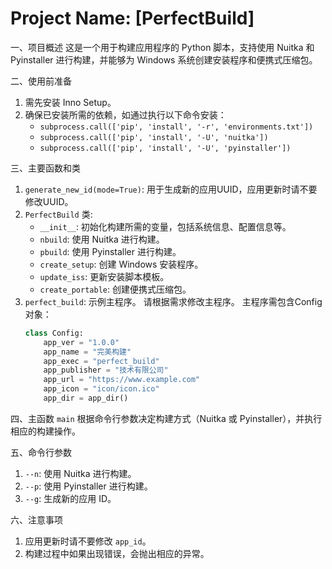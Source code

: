 # Project Name: [PerfectBuild]

 一、项目概述
这是一个用于构建应用程序的 Python 脚本，支持使用 Nuitka 和 Pyinstaller 进行构建，并能够为 Windows 系统创建安装程序和便携式压缩包。

 二、使用前准备
1. 需先安装 Inno Setup。
2. 确保已安装所需的依赖，如通过执行以下命令安装：
   - `subprocess.call(['pip', 'install', '-r', 'environments.txt'])`
   - `subprocess.call(['pip', 'install', '-U', 'nuitka'])`
   - `subprocess.call(['pip', 'install', '-U', 'pyinstaller'])`

 三、主要函数和类
1. `generate_new_id(mode=True)`: 用于生成新的应用UUID，应用更新时请不要修改UUID。
2. `PerfectBuild` 类:
    - `__init__`: 初始化构建所需的变量，包括系统信息、配置信息等。
    - `nbuild`: 使用 Nuitka 进行构建。
    - `pbuild`: 使用 Pyinstaller 进行构建。
    - `create_setup`: 创建 Windows 安装程序。
    - `update_iss`: 更新安装脚本模板。
    - `create_portable`: 创建便携式压缩包。
3. `perfect_build`: 示例主程序。
    请根据需求修改主程序。
    主程序需包含Config对象：
    ```python
    class Config:
        app_ver = "1.0.0"
        app_name = "完美构建"
        app_exec = "perfect_build"
        app_publisher = "技术有限公司"
        app_url = "https://www.example.com"
        app_icon = "icon/icon.ico"
        app_dir = app_dir()
    ```

 四、主函数 `main`
根据命令行参数决定构建方式（Nuitka 或 Pyinstaller），并执行相应的构建操作。

 五、命令行参数
1. `--n`: 使用 Nuitka 进行构建。
2. `--p`: 使用 Pyinstaller 进行构建。
3. `--g`: 生成新的应用 ID。

 六、注意事项
1. 应用更新时请不要修改 `app_id`。
2. 构建过程中如果出现错误，会抛出相应的异常。